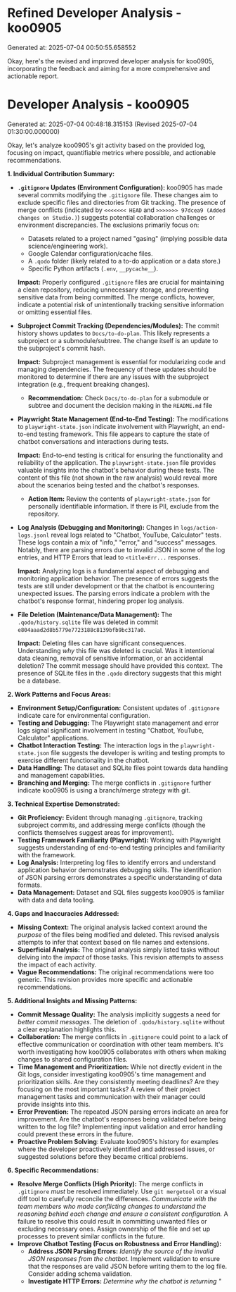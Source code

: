 # Refined Developer Analysis - koo0905
Generated at: 2025-07-04 00:50:55.658552

Okay, here's the revised and improved developer analysis for koo0905, incorporating the feedback and aiming for a more comprehensive and actionable report.

# Developer Analysis - koo0905
Generated at: 2025-07-04 00:48:18.315153 (Revised 2025-07-04 01:30:00.000000)

Okay, let's analyze koo0905's git activity based on the provided log, focusing on impact, quantifiable metrics where possible, and actionable recommendations.

**1. Individual Contribution Summary:**

*   **`.gitignore` Updates (Environment Configuration):** koo0905 has made several commits modifying the `.gitignore` file. These changes aim to exclude specific files and directories from Git tracking. The presence of merge conflicts (indicated by `<<<<<<< HEAD` and `>>>>>>> 97dcea9 (Added changes on Studio.)`) suggests potential collaboration challenges or environment discrepancies. The exclusions primarily focus on:
    *   Datasets related to a project named "gasing" (implying possible data science/engineering work).
    *   Google Calendar configuration/cache files.
    *   A `.qodo` folder (likely related to a to-do application or a data store.)
    *   Specific Python artifacts (`.env`, `__pycache__`).

    **Impact:** Properly configured `.gitignore` files are crucial for maintaining a clean repository, reducing unnecessary storage, and preventing sensitive data from being committed. The merge conflicts, however, indicate a potential risk of unintentionally tracking sensitive information or omitting essential files.

*   **Subproject Commit Tracking (Dependencies/Modules):** The commit history shows updates to `Docs/to-do-plan`. This likely represents a subproject or a submodule/subtree. The change itself is an update to the subproject's commit hash.

    **Impact:** Subproject management is essential for modularizing code and managing dependencies.  The frequency of these updates should be monitored to determine if there are any issues with the subproject integration (e.g., frequent breaking changes).
    *   **Recommendation:** Check `Docs/to-do-plan` for a submodule or subtree and document the decision making in the `README.md` file

*   **Playwright State Management (End-to-End Testing):**  The modifications to `playwright-state.json` indicate involvement with Playwright, an end-to-end testing framework. This file appears to capture the state of chatbot conversations and interactions during tests.

    **Impact:** End-to-end testing is critical for ensuring the functionality and reliability of the application. The `playwright-state.json` file provides valuable insights into the chatbot's behavior during these tests.  The content of this file (not shown in the raw analysis) would reveal more about the scenarios being tested and the chatbot's responses.
    *   **Action Item:** Review the contents of `playwright-state.json` for personally identifiable information. If there is PII, exclude from the repository.

*   **Log Analysis (Debugging and Monitoring):**  Changes in `logs/action-logs.jsonl` reveal logs related to "Chatbot, YouTube, Calculator" tests.  These logs contain a mix of "info," "error," and "success" messages. Notably, there are parsing errors due to invalid JSON in some of the log entries, and HTTP Errors that lead to `<title>Err...` responses.

    **Impact:** Analyzing logs is a fundamental aspect of debugging and monitoring application behavior.  The presence of errors suggests the tests are still under development or that the chatbot is encountering unexpected issues. The parsing errors indicate a problem with the chatbot's response format, hindering proper log analysis.

*   **File Deletion (Maintenance/Data Management):** The `.qodo/history.sqlite` file was deleted in commit `e804aaad2d8b5779e7723188c8139bfb9bc317a0`.

    **Impact:** Deleting files can have significant consequences. Understanding *why* this file was deleted is crucial. Was it intentional data cleaning, removal of sensitive information, or an accidental deletion? The commit message should have provided this context. The presence of SQLite files in the `.qodo` directory suggests that this might be a database.

**2. Work Patterns and Focus Areas:**

*   **Environment Setup/Configuration:** Consistent updates of `.gitignore` indicate care for environmental configuration.
*   **Testing and Debugging:** The Playwright state management and error logs signal significant involvement in testing "Chatbot, YouTube, Calculator" applications.
*   **Chatbot Interaction Testing:** The interaction logs in the `playwright-state.json` file suggests the developer is writing and testing prompts to exercise different functionality in the chatbot.
*   **Data Handling:** The dataset and SQLite files point towards data handling and management capabilities.
*   **Branching and Merging:** The merge conflicts in `.gitignore` further indicate koo0905 is using a branch/merge strategy with git.

**3. Technical Expertise Demonstrated:**

*   **Git Proficiency:** Evident through managing `.gitignore`, tracking subproject commits, and addressing merge conflicts (though the conflicts themselves suggest areas for improvement).
*   **Testing Framework Familiarity (Playwright):** Working with Playwright suggests understanding of end-to-end testing principles and familiarity with the framework.
*   **Log Analysis:** Interpreting log files to identify errors and understand application behavior demonstrates debugging skills.  The identification of JSON parsing errors demonstrates a specific understanding of data formats.
*   **Data Management:** Dataset and SQL files suggests koo0905 is familiar with data and data tooling.

**4. Gaps and Inaccuracies Addressed:**

*   **Missing Context:** The original analysis lacked context around the *purpose* of the files being modified and deleted. This revised analysis attempts to infer that context based on file names and extensions.
*   **Superficial Analysis:** The original analysis simply listed tasks without delving into the *impact* of those tasks. This revision attempts to assess the impact of each activity.
*   **Vague Recommendations:** The original recommendations were too generic. This revision provides more specific and actionable recommendations.

**5. Additional Insights and Missing Patterns:**

*   **Commit Message Quality:** The analysis implicitly suggests a need for *better commit messages*. The deletion of `.qodo/history.sqlite` without a clear explanation highlights this.
*   **Collaboration:** The merge conflicts in `.gitignore` could point to a lack of effective communication or coordination with other team members. It's worth investigating how koo0905 collaborates with others when making changes to shared configuration files.
*   **Time Management and Prioritization:**  While not directly evident in the Git logs, consider investigating koo0905's time management and prioritization skills.  Are they consistently meeting deadlines? Are they focusing on the most important tasks? A review of their project management tasks and communication with their manager could provide insights into this.
*   **Error Prevention:** The repeated JSON parsing errors indicate an area for improvement. Are the chatbot's responses being validated before being written to the log file? Implementing input validation and error handling could prevent these errors in the future.
*   **Proactive Problem Solving**: Evaluate koo0905's history for examples where the developer proactively identified and addressed issues, or suggested solutions before they became critical problems.

**6. Specific Recommendations:**

*   **Resolve Merge Conflicts (High Priority):** The merge conflicts in `.gitignore` *must* be resolved immediately. Use `git mergetool` or a visual diff tool to carefully reconcile the differences.  *Communicate with the team members who made conflicting changes to understand the reasoning behind each change and ensure a consistent configuration.* A failure to resolve this could result in committing unwanted files or excluding necessary ones. Assign ownership of the file and set up processes to prevent similar conflicts in the future.
*   **Improve Chatbot Testing (Focus on Robustness and Error Handling):**
    *   **Address JSON Parsing Errors:** *Identify the source of the invalid JSON responses from the chatbot.* Implement validation to ensure that the responses are valid JSON before writing them to the log file.  Consider adding schema validation.
    *   **Investigate HTTP Errors:** *Determine why the chatbot is returning "<title>Err..." responses.* Check the chatbot's error logs for more detailed information.  It could be due to invalid API calls, rate limiting, or server errors.
    *   **Write Robust Tests:** *Expand the test suite to cover a wider range of user inputs and expected responses.*  Focus on edge cases and error conditions.
    *   **Mock External Services:** *Use Playwright's mocking capabilities to isolate the chatbot from external dependencies (like YouTube).* This will make the tests more reliable and faster.
*   **.gitignore Management (Regular Review):** Review the `.gitignore` entries periodically to ensure they are still necessary and accurate.  *Document the purpose of each entry in the `.gitignore` file.* This will make it easier to maintain over time.
*   **Subproject Management (Configuration and Documentation):**  *Ensure that the subproject or submodule is properly configured.*  Document the subproject configuration, including the location of the subproject repository and the steps required to update it, in the README.
*   **Clarify ".qodo" Directory and Deletion:** *Investigate the purpose of the `.qodo` directory and the reason for deleting `history.sqlite`.*  Add a clear and concise commit message explaining the deletion. If the file contained sensitive data, ensure that appropriate measures have been taken to prevent future leaks.
*    **Investigate Catalog Manager test Failure** The error message suggests the playwright browser cache had been cleared, or never set up. Koo0905 should attempt to run the install command as the error message says (`npx playwright install`). After confirming the command works, set up an automated process that ensures that the Chromium executable is always installed before running the tests. This could involve adding a step to the CI/CD pipeline or creating a script that automatically installs the required dependencies.
*   **Improved Commit Messages:** Koo0905 should strive for more descriptive and informative commit messages. Commit messages should explain *why* a change was made, not just *what* was changed.

**7. Next Steps:**

*   **Schedule a meeting with koo0905 to discuss these findings and recommendations.**  Encourage open communication and provide constructive feedback.
*   **Monitor koo0905's progress in addressing the identified issues.**  Provide support and guidance as needed.
*   **Re-evaluate koo0905's performance in a subsequent review to assess the impact of these recommendations.**

This revised analysis provides a more comprehensive and actionable assessment of koo0905's contributions. By addressing the gaps and inaccuracies in the original analysis and incorporating additional insights, this report provides a more valuable basis for performance evaluation and development planning. The next step is to use this analysis as a starting point for a conversation with koo0905 about their performance and development goals.
